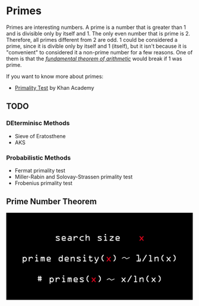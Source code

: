 # Primes

Primes are interesting numbers. A prime is a number that is greater than 1 and is divisible only by itself and 1. The only even number that is prime is 2. Therefore, all primes different from 2 are odd. 1 could be considered a prime, since it is divible only by itself and 1 (itself), but it isn't because it is "convenient" to considered it a non-prime number for a few reasons. One of them is that the [_fundamental theorem of arithmetic_](https://en.wikipedia.org/wiki/Fundamental_theorem_of_arithmetic) would break if 1 was prime.

If you want to know more about primes:

- [Primality Test](https://www.khanacademy.org/computing/computer-science/cryptography/comp-number-theory/a/comp-number-theory-introduction) by Khan Academy


## TODO

### DEterminisc Methods

- Sieve of Eratosthene
- AKS 

### Probabilistic Methods

- Fermat primality test
- Miller-Rabin and Solovay-Strassen primality test
- Frobenius primality test



## Prime Number Theorem

<img src="prime_number_theorem.png">